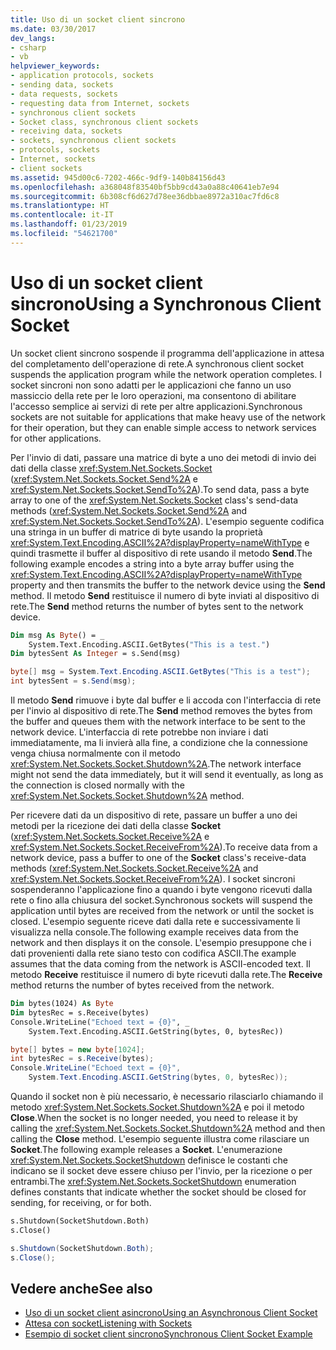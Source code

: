 ```yaml
---
title: Uso di un socket client sincrono
ms.date: 03/30/2017
dev_langs:
- csharp
- vb
helpviewer_keywords:
- application protocols, sockets
- sending data, sockets
- data requests, sockets
- requesting data from Internet, sockets
- synchronous client sockets
- Socket class, synchronous client sockets
- receiving data, sockets
- sockets, synchronous client sockets
- protocols, sockets
- Internet, sockets
- client sockets
ms.assetid: 945d00c6-7202-466c-9df9-140b84156d43
ms.openlocfilehash: a368048f83540bf5bb9cd43a0a88c40641eb7e94
ms.sourcegitcommit: 6b308cf6d627d78ee36dbbae8972a310ac7fd6c8
ms.translationtype: HT
ms.contentlocale: it-IT
ms.lasthandoff: 01/23/2019
ms.locfileid: "54621700"
---
```

# <a name="using-a-synchronous-client-socket"></a><span data-ttu-id="2347c-102">Uso di un socket client sincrono</span><span class="sxs-lookup"><span data-stu-id="2347c-102">Using a Synchronous Client Socket</span></span>
<span data-ttu-id="2347c-103">Un socket client sincrono sospende il programma dell'applicazione in attesa del completamento dell'operazione di rete.</span><span class="sxs-lookup"><span data-stu-id="2347c-103">A synchronous client socket suspends the application program while the network operation completes.</span></span> <span data-ttu-id="2347c-104">I socket sincroni non sono adatti per le applicazioni che fanno un uso massiccio della rete per le loro operazioni, ma consentono di abilitare l'accesso semplice ai servizi di rete per altre applicazioni.</span><span class="sxs-lookup"><span data-stu-id="2347c-104">Synchronous sockets are not suitable for applications that make heavy use of the network for their operation, but they can enable simple access to network services for other applications.</span></span>  
  
 <span data-ttu-id="2347c-105">Per l'invio di dati, passare una matrice di byte a uno dei metodi di invio dei dati della classe <xref:System.Net.Sockets.Socket> (<xref:System.Net.Sockets.Socket.Send%2A> e <xref:System.Net.Sockets.Socket.SendTo%2A>).</span><span class="sxs-lookup"><span data-stu-id="2347c-105">To send data, pass a byte array to one of the <xref:System.Net.Sockets.Socket> class's send-data methods (<xref:System.Net.Sockets.Socket.Send%2A> and <xref:System.Net.Sockets.Socket.SendTo%2A>).</span></span> <span data-ttu-id="2347c-106">L'esempio seguente codifica una stringa in un buffer di matrice di byte usando la proprietà <xref:System.Text.Encoding.ASCII%2A?displayProperty=nameWithType> e quindi trasmette il buffer al dispositivo di rete usando il metodo **Send**.</span><span class="sxs-lookup"><span data-stu-id="2347c-106">The following example encodes a string into a byte array buffer using the <xref:System.Text.Encoding.ASCII%2A?displayProperty=nameWithType> property and then transmits the buffer to the network device using the **Send** method.</span></span> <span data-ttu-id="2347c-107">Il metodo **Send** restituisce il numero di byte inviati al dispositivo di rete.</span><span class="sxs-lookup"><span data-stu-id="2347c-107">The **Send** method returns the number of bytes sent to the network device.</span></span>  
  
```vb  
Dim msg As Byte() = _  
    System.Text.Encoding.ASCII.GetBytes("This is a test.")  
Dim bytesSent As Integer = s.Send(msg)  
```  
  
```csharp  
byte[] msg = System.Text.Encoding.ASCII.GetBytes("This is a test");  
int bytesSent = s.Send(msg);  
```  
  
 <span data-ttu-id="2347c-108">Il metodo **Send** rimuove i byte dal buffer e li accoda con l'interfaccia di rete per l'invio al dispositivo di rete.</span><span class="sxs-lookup"><span data-stu-id="2347c-108">The **Send** method removes the bytes from the buffer and queues them with the network interface to be sent to the network device.</span></span> <span data-ttu-id="2347c-109">L'interfaccia di rete potrebbe non inviare i dati immediatamente, ma li invierà alla fine, a condizione che la connessione venga chiusa normalmente con il metodo <xref:System.Net.Sockets.Socket.Shutdown%2A>.</span><span class="sxs-lookup"><span data-stu-id="2347c-109">The network interface might not send the data immediately, but it will send it eventually, as long as the connection is closed normally with the <xref:System.Net.Sockets.Socket.Shutdown%2A> method.</span></span>  
  
 <span data-ttu-id="2347c-110">Per ricevere dati da un dispositivo di rete, passare un buffer a uno dei metodi per la ricezione dei dati della classe **Socket** (<xref:System.Net.Sockets.Socket.Receive%2A> e <xref:System.Net.Sockets.Socket.ReceiveFrom%2A>).</span><span class="sxs-lookup"><span data-stu-id="2347c-110">To receive data from a network device, pass a buffer to one of the **Socket** class's receive-data methods (<xref:System.Net.Sockets.Socket.Receive%2A> and <xref:System.Net.Sockets.Socket.ReceiveFrom%2A>).</span></span> <span data-ttu-id="2347c-111">I socket sincroni sospenderanno l'applicazione fino a quando i byte vengono ricevuti dalla rete o fino alla chiusura del socket.</span><span class="sxs-lookup"><span data-stu-id="2347c-111">Synchronous sockets will suspend the application until bytes are received from the network or until the socket is closed.</span></span> <span data-ttu-id="2347c-112">L'esempio seguente riceve dati dalla rete e successivamente li visualizza nella console.</span><span class="sxs-lookup"><span data-stu-id="2347c-112">The following example receives data from the network and then displays it on the console.</span></span> <span data-ttu-id="2347c-113">L'esempio presuppone che i dati provenienti dalla rete siano testo con codifica ASCII.</span><span class="sxs-lookup"><span data-stu-id="2347c-113">The example assumes that the data coming from the network is ASCII-encoded text.</span></span> <span data-ttu-id="2347c-114">Il metodo **Receive** restituisce il numero di byte ricevuti dalla rete.</span><span class="sxs-lookup"><span data-stu-id="2347c-114">The **Receive** method returns the number of bytes received from the network.</span></span>  
  
```vb  
Dim bytes(1024) As Byte  
Dim bytesRec = s.Receive(bytes)  
Console.WriteLine("Echoed text = {0}", _  
    System.Text.Encoding.ASCII.GetString(bytes, 0, bytesRec))  
```  
  
```csharp  
byte[] bytes = new byte[1024];  
int bytesRec = s.Receive(bytes);  
Console.WriteLine("Echoed text = {0}",  
    System.Text.Encoding.ASCII.GetString(bytes, 0, bytesRec));  
```  
  
 <span data-ttu-id="2347c-115">Quando il socket non è più necessario, è necessario rilasciarlo chiamando il metodo <xref:System.Net.Sockets.Socket.Shutdown%2A> e poi il metodo **Close**.</span><span class="sxs-lookup"><span data-stu-id="2347c-115">When the socket is no longer needed, you need to release it by calling the <xref:System.Net.Sockets.Socket.Shutdown%2A> method and then calling the **Close** method.</span></span> <span data-ttu-id="2347c-116">L'esempio seguente illustra come rilasciare un **Socket**.</span><span class="sxs-lookup"><span data-stu-id="2347c-116">The following example releases a **Socket**.</span></span> <span data-ttu-id="2347c-117">L'enumerazione <xref:System.Net.Sockets.SocketShutdown> definisce le costanti che indicano se il socket deve essere chiuso per l'invio, per la ricezione o per entrambi.</span><span class="sxs-lookup"><span data-stu-id="2347c-117">The <xref:System.Net.Sockets.SocketShutdown> enumeration defines constants that indicate whether the socket should be closed for sending, for receiving, or for both.</span></span>  
  
```vb  
s.Shutdown(SocketShutdown.Both)  
s.Close()  
```  
  
```csharp  
s.Shutdown(SocketShutdown.Both);  
s.Close();  
```  
  
## <a name="see-also"></a><span data-ttu-id="2347c-118">Vedere anche</span><span class="sxs-lookup"><span data-stu-id="2347c-118">See also</span></span>
- [<span data-ttu-id="2347c-119">Uso di un socket client asincrono</span><span class="sxs-lookup"><span data-stu-id="2347c-119">Using an Asynchronous Client Socket</span></span>](../../../docs/framework/network-programming/using-an-asynchronous-client-socket.md)
- [<span data-ttu-id="2347c-120">Attesa con socket</span><span class="sxs-lookup"><span data-stu-id="2347c-120">Listening with Sockets</span></span>](../../../docs/framework/network-programming/listening-with-sockets.md)
- [<span data-ttu-id="2347c-121">Esempio di socket client sincrono</span><span class="sxs-lookup"><span data-stu-id="2347c-121">Synchronous Client Socket Example</span></span>](../../../docs/framework/network-programming/synchronous-client-socket-example.md)
